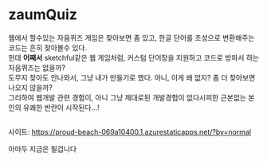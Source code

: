 # zaumQuiz
웹에서 할수있는 자음퀴즈 게임은 찾아보면 좀 있고, 한글 단어를 초성으로 변환해주는 코드는 흔히 찾아볼수 있다.  
헌데 **어째서** sketchful같은 웹 게임처럼, 커스텀 단어장을 지원하고 코드로 방파서 하는 자음퀴즈는 없을까?  
도무지 찾아도 안나와서, 그냥 내가 만들기로 했다. 아니, 이게 왜 없지? 좀 더 찾아보면 나오지 않을까?  
그리하여 웹개발 관련 경험이, 아니 그냥 제대로된 개발경험이 없다시피한 근본없는 본인의 유쾌한 반란이 시작된다...!
<br>
##
사이트: https://proud-beach-069a10400.1.azurestaticapps.net/?by=normal

아마두 지금은 될겁니다
